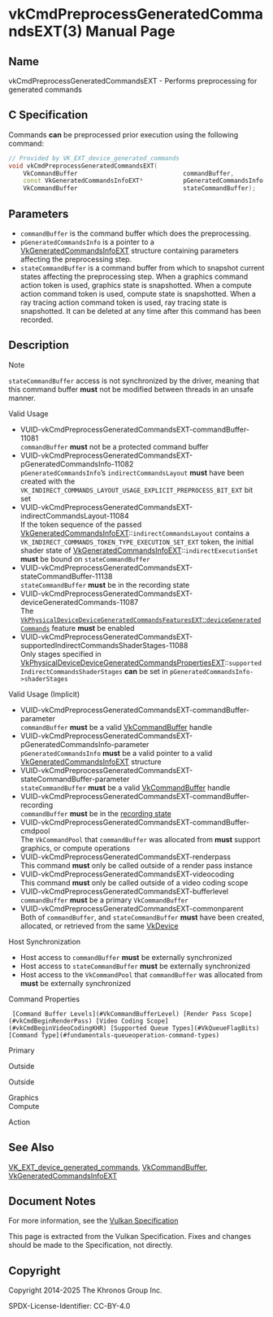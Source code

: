 # vkCmdPreprocessGeneratedCommandsEXT(3) Manual Page

## Name

vkCmdPreprocessGeneratedCommandsEXT - Performs preprocessing for generated commands



## [](#_c_specification)C Specification

Commands **can** be preprocessed prior execution using the following command:

```c++
// Provided by VK_EXT_device_generated_commands
void vkCmdPreprocessGeneratedCommandsEXT(
    VkCommandBuffer                             commandBuffer,
    const VkGeneratedCommandsInfoEXT*           pGeneratedCommandsInfo,
    VkCommandBuffer                             stateCommandBuffer);
```

## [](#_parameters)Parameters

- `commandBuffer` is the command buffer which does the preprocessing.
- `pGeneratedCommandsInfo` is a pointer to a [VkGeneratedCommandsInfoEXT](https://registry.khronos.org/vulkan/specs/latest/man/html/VkGeneratedCommandsInfoEXT.html) structure containing parameters affecting the preprocessing step.
- `stateCommandBuffer` is a command buffer from which to snapshot current states affecting the preprocessing step. When a graphics command action token is used, graphics state is snapshotted. When a compute action command token is used, compute state is snapshotted. When a ray tracing action command token is used, ray tracing state is snapshotted. It can be deleted at any time after this command has been recorded.

## [](#_description)Description

Note

`stateCommandBuffer` access is not synchronized by the driver, meaning that this command buffer **must** not be modified between threads in an unsafe manner.

Valid Usage

- [](#VUID-vkCmdPreprocessGeneratedCommandsEXT-commandBuffer-11081)VUID-vkCmdPreprocessGeneratedCommandsEXT-commandBuffer-11081  
  `commandBuffer` **must** not be a protected command buffer
- [](#VUID-vkCmdPreprocessGeneratedCommandsEXT-pGeneratedCommandsInfo-11082)VUID-vkCmdPreprocessGeneratedCommandsEXT-pGeneratedCommandsInfo-11082  
  `pGeneratedCommandsInfo`’s `indirectCommandsLayout` **must** have been created with the `VK_INDIRECT_COMMANDS_LAYOUT_USAGE_EXPLICIT_PREPROCESS_BIT_EXT` bit set
- [](#VUID-vkCmdPreprocessGeneratedCommandsEXT-indirectCommandsLayout-11084)VUID-vkCmdPreprocessGeneratedCommandsEXT-indirectCommandsLayout-11084  
  If the token sequence of the passed [VkGeneratedCommandsInfoEXT](https://registry.khronos.org/vulkan/specs/latest/man/html/VkGeneratedCommandsInfoEXT.html)::`indirectCommandsLayout` contains a `VK_INDIRECT_COMMANDS_TOKEN_TYPE_EXECUTION_SET_EXT` token, the initial shader state of [VkGeneratedCommandsInfoEXT](https://registry.khronos.org/vulkan/specs/latest/man/html/VkGeneratedCommandsInfoEXT.html)::`indirectExecutionSet` **must** be bound on `stateCommandBuffer`
- [](#VUID-vkCmdPreprocessGeneratedCommandsEXT-stateCommandBuffer-11138)VUID-vkCmdPreprocessGeneratedCommandsEXT-stateCommandBuffer-11138  
  `stateCommandBuffer` **must** be in the recording state
- [](#VUID-vkCmdPreprocessGeneratedCommandsEXT-deviceGeneratedCommands-11087)VUID-vkCmdPreprocessGeneratedCommandsEXT-deviceGeneratedCommands-11087  
  The [`VkPhysicalDeviceDeviceGeneratedCommandsFeaturesEXT`::`deviceGeneratedCommands`](https://registry.khronos.org/vulkan/specs/latest/html/vkspec.html#features-deviceGeneratedCommands) feature **must** be enabled
- [](#VUID-vkCmdPreprocessGeneratedCommandsEXT-supportedIndirectCommandsShaderStages-11088)VUID-vkCmdPreprocessGeneratedCommandsEXT-supportedIndirectCommandsShaderStages-11088  
  Only stages specified in [](https://registry.khronos.org/vulkan/specs/latest/html/vkspec.html#limits-supportedIndirectCommandsShaderStages)[VkPhysicalDeviceDeviceGeneratedCommandsPropertiesEXT](https://registry.khronos.org/vulkan/specs/latest/man/html/VkPhysicalDeviceDeviceGeneratedCommandsPropertiesEXT.html)::`supportedIndirectCommandsShaderStages` **can** be set in `pGeneratedCommandsInfo->shaderStages`

Valid Usage (Implicit)

- [](#VUID-vkCmdPreprocessGeneratedCommandsEXT-commandBuffer-parameter)VUID-vkCmdPreprocessGeneratedCommandsEXT-commandBuffer-parameter  
  `commandBuffer` **must** be a valid [VkCommandBuffer](https://registry.khronos.org/vulkan/specs/latest/man/html/VkCommandBuffer.html) handle
- [](#VUID-vkCmdPreprocessGeneratedCommandsEXT-pGeneratedCommandsInfo-parameter)VUID-vkCmdPreprocessGeneratedCommandsEXT-pGeneratedCommandsInfo-parameter  
  `pGeneratedCommandsInfo` **must** be a valid pointer to a valid [VkGeneratedCommandsInfoEXT](https://registry.khronos.org/vulkan/specs/latest/man/html/VkGeneratedCommandsInfoEXT.html) structure
- [](#VUID-vkCmdPreprocessGeneratedCommandsEXT-stateCommandBuffer-parameter)VUID-vkCmdPreprocessGeneratedCommandsEXT-stateCommandBuffer-parameter  
  `stateCommandBuffer` **must** be a valid [VkCommandBuffer](https://registry.khronos.org/vulkan/specs/latest/man/html/VkCommandBuffer.html) handle
- [](#VUID-vkCmdPreprocessGeneratedCommandsEXT-commandBuffer-recording)VUID-vkCmdPreprocessGeneratedCommandsEXT-commandBuffer-recording  
  `commandBuffer` **must** be in the [recording state](#commandbuffers-lifecycle)
- [](#VUID-vkCmdPreprocessGeneratedCommandsEXT-commandBuffer-cmdpool)VUID-vkCmdPreprocessGeneratedCommandsEXT-commandBuffer-cmdpool  
  The `VkCommandPool` that `commandBuffer` was allocated from **must** support graphics, or compute operations
- [](#VUID-vkCmdPreprocessGeneratedCommandsEXT-renderpass)VUID-vkCmdPreprocessGeneratedCommandsEXT-renderpass  
  This command **must** only be called outside of a render pass instance
- [](#VUID-vkCmdPreprocessGeneratedCommandsEXT-videocoding)VUID-vkCmdPreprocessGeneratedCommandsEXT-videocoding  
  This command **must** only be called outside of a video coding scope
- [](#VUID-vkCmdPreprocessGeneratedCommandsEXT-bufferlevel)VUID-vkCmdPreprocessGeneratedCommandsEXT-bufferlevel  
  `commandBuffer` **must** be a primary `VkCommandBuffer`
- [](#VUID-vkCmdPreprocessGeneratedCommandsEXT-commonparent)VUID-vkCmdPreprocessGeneratedCommandsEXT-commonparent  
  Both of `commandBuffer`, and `stateCommandBuffer` **must** have been created, allocated, or retrieved from the same [VkDevice](https://registry.khronos.org/vulkan/specs/latest/man/html/VkDevice.html)

Host Synchronization

- Host access to `commandBuffer` **must** be externally synchronized
- Host access to `stateCommandBuffer` **must** be externally synchronized
- Host access to the `VkCommandPool` that `commandBuffer` was allocated from **must** be externally synchronized

Command Properties

     [Command Buffer Levels](#VkCommandBufferLevel) [Render Pass Scope](#vkCmdBeginRenderPass) [Video Coding Scope](#vkCmdBeginVideoCodingKHR) [Supported Queue Types](#VkQueueFlagBits) [Command Type](#fundamentals-queueoperation-command-types)

Primary

Outside

Outside

Graphics  
Compute

Action

## [](#_see_also)See Also

[VK\_EXT\_device\_generated\_commands](https://registry.khronos.org/vulkan/specs/latest/man/html/VK_EXT_device_generated_commands.html), [VkCommandBuffer](https://registry.khronos.org/vulkan/specs/latest/man/html/VkCommandBuffer.html), [VkGeneratedCommandsInfoEXT](https://registry.khronos.org/vulkan/specs/latest/man/html/VkGeneratedCommandsInfoEXT.html)

## [](#_document_notes)Document Notes

For more information, see the [Vulkan Specification](https://registry.khronos.org/vulkan/specs/latest/html/vkspec.html#vkCmdPreprocessGeneratedCommandsEXT)

This page is extracted from the Vulkan Specification. Fixes and changes should be made to the Specification, not directly.

## [](#_copyright)Copyright

Copyright 2014-2025 The Khronos Group Inc.

SPDX-License-Identifier: CC-BY-4.0